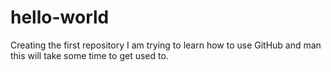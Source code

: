 # hello-world
Creating the first repository
I am trying to learn how to use GitHub and man this will take some time to get used to.
